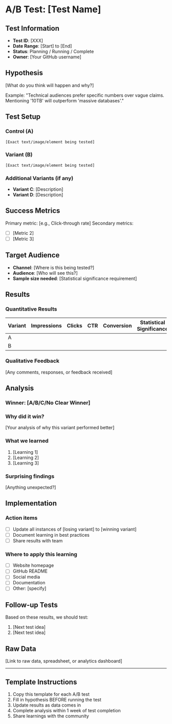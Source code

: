# A/B Test: [Test Name]

## Test Information
- **Test ID**: [XXX]
- **Date Range**: [Start] to [End]
- **Status**: Planning / Running / Complete
- **Owner**: [Your GitHub username]

## Hypothesis
[What do you think will happen and why?]

Example: "Technical audiences prefer specific numbers over vague claims. Mentioning '10TB' will outperform 'massive databases'."

## Test Setup

### Control (A)
```
[Exact text/image/element being tested]
```

### Variant (B)
```
[Exact text/image/element being tested]
```

### Additional Variants (if any)
- **Variant C**: [Description]
- **Variant D**: [Description]

## Success Metrics

Primary metric: [e.g., Click-through rate]
Secondary metrics:
- [ ] [Metric 2]
- [ ] [Metric 3]

## Target Audience
- **Channel**: [Where is this being tested?]
- **Audience**: [Who will see this?]
- **Sample size needed**: [Statistical significance requirement]

## Results

### Quantitative Results

| Variant | Impressions | Clicks | CTR | Conversion | Statistical Significance |
|---------|-------------|--------|-----|------------|-------------------------|
| A       |             |        |     |            |                         |
| B       |             |        |     |            |                         |

### Qualitative Feedback
[Any comments, responses, or feedback received]

## Analysis

### Winner: [A/B/C/No Clear Winner]

### Why did it win?
[Your analysis of why this variant performed better]

### What we learned
1. [Learning 1]
2. [Learning 2]
3. [Learning 3]

### Surprising findings
[Anything unexpected?]

## Implementation

### Action items
- [ ] Update all instances of [losing variant] to [winning variant]
- [ ] Document learning in best practices
- [ ] Share results with team

### Where to apply this learning
- [ ] Website homepage
- [ ] GitHub README
- [ ] Social media
- [ ] Documentation
- [ ] Other: [specify]

## Follow-up Tests

Based on these results, we should test:
1. [Next test idea]
2. [Next test idea]

## Raw Data

[Link to raw data, spreadsheet, or analytics dashboard]

---

## Template Instructions

1. Copy this template for each A/B test
2. Fill in hypothesis BEFORE running the test
3. Update results as data comes in
4. Complete analysis within 1 week of test completion
5. Share learnings with the community
